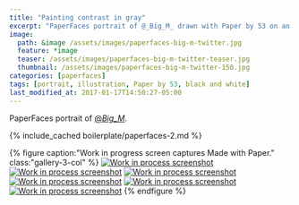 ```yaml
---
title: "Painting contrast in gray"
excerpt: "PaperFaces portrait of @_Big_M_ drawn with Paper by 53 on an iPad."
image: 
  path: &image /assets/images/paperfaces-big-m-twitter.jpg 
  feature: *image
  teaser: /assets/images/paperfaces-big-m-twitter-teaser.jpg
  thumbnail: /assets/images/paperfaces-big-m-twitter-150.jpg
categories: [paperfaces]
tags: [portrait, illustration, Paper by 53, black and white]
last_modified_at: 2017-01-17T14:50:27-05:00
---
```


PaperFaces portrait of [@_Big_M_](https://twitter.com/_Big_M_).

{% include_cached boilerplate/paperfaces-2.md %}

{% figure caption:"Work in progress screen captures Made with Paper." class:"gallery-3-col" %}
[![Work in process screenshot](/assets/images/paperfaces-big-m-process-1-600.jpg)](/assets/images/paperfaces-big-m-process-1-lg.jpg)
[![Work in process screenshot](/assets/images/paperfaces-big-m-process-2-600.jpg)](/assets/images/paperfaces-big-m-process-2-lg.jpg)
[![Work in process screenshot](/assets/images/paperfaces-big-m-process-3-600.jpg)](/assets/images/paperfaces-big-m-process-3-lg.jpg)
[![Work in process screenshot](/assets/images/paperfaces-big-m-process-4-600.jpg)](/assets/images/paperfaces-big-m-process-4-lg.jpg)
[![Work in process screenshot](/assets/images/paperfaces-big-m-process-5-600.jpg)](/assets/images/paperfaces-big-m-process-5-lg.jpg)
[![Work in process screenshot](/assets/images/paperfaces-big-m-process-6-600.jpg)](/assets/images/paperfaces-big-m-process-6-lg.jpg)
{% endfigure %}
